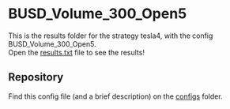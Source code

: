 # BUSD_Volume_300_Open5

This is the results folder for the strategy tesla4, with the config BUSD_Volume_300_Open5.  
Open the [results.txt](results.txt) file to see the results!
## Repository
Find this config file (and a brief description) on the [configs](/configs) folder.